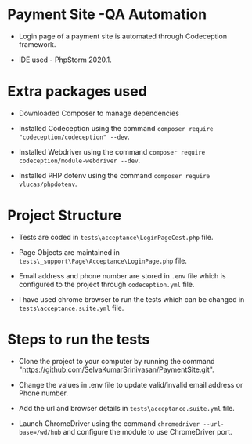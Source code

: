 # Payment Site -QA Automation
* Login page of a payment site is automated through Codeception framework.

* IDE used - PhpStorm 2020.1.

# Extra packages used

* Downloaded Composer to manage dependencies

* Installed Codeception using the command ```composer require "codeception/codeception" --dev```.

* Installed Webdriver using the command ```composer require codeception/module-webdriver --dev```.

* Installed PHP dotenv using the command ```composer require vlucas/phpdotenv```.

# Project Structure

* Tests are coded in ```tests\acceptance\LoginPageCest.php``` file.

* Page Objects are maintained in ```tests\_support\Page\Acceptance\LoginPage.php``` file.

* Email address and phone number are stored in ```.env``` file which is configured to the project through ```codeception.yml``` file.

* I have used chrome browser to run the tests which can be changed in ```tests\acceptance.suite.yml``` file.

# Steps to run the tests

* Clone the project to your computer by running the command "https://github.com/SelvaKumarSrinivasan/PaymentSite.git".

* Change the values in .env file to update valid/invalid email address or Phone number.

* Add the url and browser details in ```tests\acceptance.suite.yml``` file.

* Launch ChromeDriver using the command ```chromedriver --url-base=/wd/hub``` and configure the module to use ChromeDriver port.

